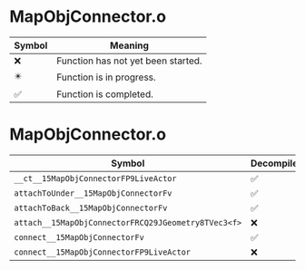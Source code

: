 # MapObjConnector.o
| Symbol | Meaning 
| ------------- | ------------- 
| :x: | Function has not yet been started. 
| :eight_pointed_black_star: | Function is in progress. 
| :white_check_mark: | Function is completed. 


# MapObjConnector.o
| Symbol | Decompiled? |
| ------------- | ------------- |
| `__ct__15MapObjConnectorFP9LiveActor` | :white_check_mark: |
| `attachToUnder__15MapObjConnectorFv` | :white_check_mark: |
| `attachToBack__15MapObjConnectorFv` | :white_check_mark: |
| `attach__15MapObjConnectorFRCQ29JGeometry8TVec3<f>` | :x: |
| `connect__15MapObjConnectorFv` | :white_check_mark: |
| `connect__15MapObjConnectorFP9LiveActor` | :x: |
